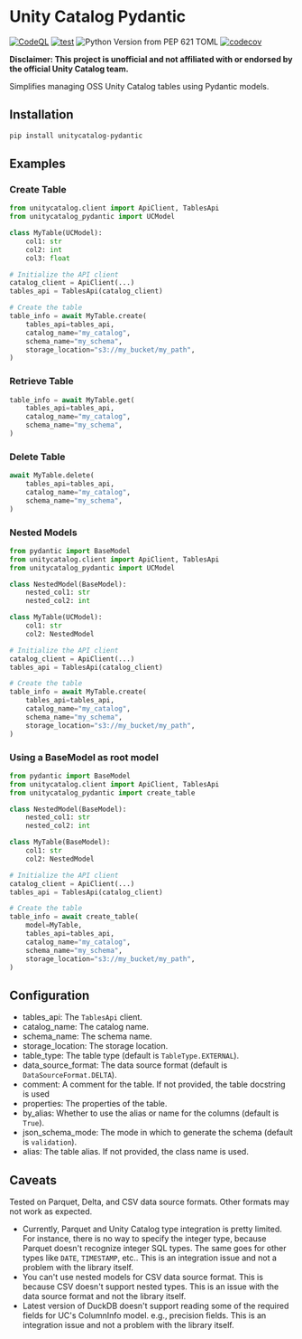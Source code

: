 # Unity Catalog Pydantic 
[![CodeQL](https://github.com/dan1elt0m/unitycatalog-pydantic/actions/workflows/codeql-analysis.yml/badge.svg)](https://github.com/dan1elt0m/sadel/actions/workflows/codeql-analysis.yml)
[![test](https://github.com/dan1elt0m/unitycatalog-pydantic/actions/workflows/test.yml/badge.svg)](https://github.com/dan1elt0m/sadel/actions/workflows/test.yml)
![Python Version from PEP 621 TOML](https://img.shields.io/python/required-version-toml?tomlFilePath=https%3A%2F%2Fraw.githubusercontent.com%2Fdan1elt0m%2Funitycatalog-pydantic%2Fmain%2Fpyproject.toml)
[![codecov](https://codecov.io/github/dan1elt0m/dan1elt0m/graph/badge.svg?token=NECZRE656C)](https://codecov.io/github/dan1elt0m/unitycatalog-pydantic)


**Disclaimer: This project is unofficial and not affiliated with or endorsed by the official Unity Catalog team.**

Simplifies managing OSS Unity Catalog tables using Pydantic models.

## Installation
```bash
pip install unitycatalog-pydantic
```

## Examples 

### Create Table

```python
from unitycatalog.client import ApiClient, TablesApi
from unitycatalog_pydantic import UCModel

class MyTable(UCModel):
    col1: str
    col2: int
    col3: float

# Initialize the API client
catalog_client = ApiClient(...)
tables_api = TablesApi(catalog_client)

# Create the table
table_info = await MyTable.create(
    tables_api=tables_api,
    catalog_name="my_catalog",
    schema_name="my_schema",
    storage_location="s3://my_bucket/my_path",
)
```

### Retrieve Table
```python
table_info = await MyTable.get(
    tables_api=tables_api,
    catalog_name="my_catalog",
    schema_name="my_schema",
)
```

### Delete Table

```python
await MyTable.delete(
    tables_api=tables_api,
    catalog_name="my_catalog",
    schema_name="my_schema",
)
```

### Nested Models
```python
from pydantic import BaseModel
from unitycatalog.client import ApiClient, TablesApi
from unitycatalog_pydantic import UCModel

class NestedModel(BaseModel):
    nested_col1: str
    nested_col2: int

class MyTable(UCModel):
    col1: str
    col2: NestedModel

# Initialize the API client
catalog_client = ApiClient(...)
tables_api = TablesApi(catalog_client)

# Create the table
table_info = await MyTable.create(
    tables_api=tables_api,
    catalog_name="my_catalog",
    schema_name="my_schema",
    storage_location="s3://my_bucket/my_path",
)
```

### Using a BaseModel as root model
```python
from pydantic import BaseModel
from unitycatalog.client import ApiClient, TablesApi
from unitycatalog_pydantic import create_table

class NestedModel(BaseModel):
    nested_col1: str
    nested_col2: int

class MyTable(BaseModel):
    col1: str
    col2: NestedModel

# Initialize the API client
catalog_client = ApiClient(...)
tables_api = TablesApi(catalog_client)

# Create the table
table_info = await create_table(
    model=MyTable,
    tables_api=tables_api,
    catalog_name="my_catalog",
    schema_name="my_schema",
    storage_location="s3://my_bucket/my_path",
)
```

## Configuration

- tables_api: The `TablesApi` client.
- catalog_name: The catalog name.
- schema_name: The schema name.
- storage_location: The storage location.
- table_type: The table type (default is `TableType.EXTERNAL`).
- data_source_format: The data source format (default is `DataSourceFormat.DELTA`).
- comment: A comment for the table. If not provided, the table docstring is used
- properties: The properties of the table.
- by_alias: Whether to use the alias or name for the columns (default is `True`).
- json_schema_mode: The mode in which to generate the schema (default is `validation`).
- alias: The table alias. If not provided, the class name is used.


## Caveats

Tested on Parquet, Delta, and CSV data source formats. Other formats may not work as expected.

- Currently, Parquet and Unity Catalog type integration is pretty limited. For instance, there is no way to specify the
  integer type, because Parquet doesn't recognize integer SQL types. The same goes for other types like `DATE`, `TIMESTAMP`, etc.. This is an integration issue and not a problem with the library itself.
- You can't use nested models for CSV data source format. This is because CSV doesn't support nested types. This is an issue with the data source format and not the library itself.
- Latest version of DuckDB doesn't support reading some of the required fields for UC's ColumnInfo model. e.g., precision fields. This is an integration issue and not a problem with the library itself.